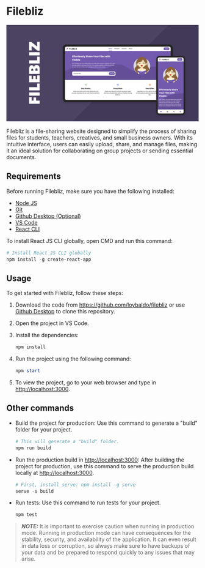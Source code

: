 # Filebliz

![Filebliz Banner](./src/assets/banner.jpg)

Filebliz is a file-sharing website designed to simplify the process of sharing files for students, teachers, creatives, and small business owners. With its intuitive interface, users can easily upload, share, and manage files, making it an ideal solution for collaborating on group projects or sending essential documents.

## Requirements

Before running Filebliz, make sure you have the following installed:

- [Node JS](https://nodejs.org/)
- [Git](https://git-scm.com/)
- [Github Desktop (Optional)](https://desktop.github.com/)
- [VS Code](https://code.visualstudio.com/)
- [React CLI](https://www.npmjs.com/package/create-react-app)

To install React JS CLI globally, open CMD and run this command:

```powershell
# Install React JS CLI globally
npm install -g create-react-app
```

## Usage

To get started with Filebliz, follow these steps:

1. Download the code from <https://github.com/loybaldo/filebliz> or use [Github Desktop](https://desktop.github.com/) to clone this repository.

2. Open the project in VS Code.

3. Install the dependencies:

    ```powershell
    npm install
    ```

4. Run the project using the following command:

    ```powershell
    npm start
    ```

5. To view the project, go to your web browser and type in <http://localhost:3000>.

## Other commands

- Build the project for production:
Use this command to generate a "build" folder for your project.

    ```powershell
    # This will generate a "build" folder.
    npm run build
    ```

- Run the production build in <http://localhost:3000>:
After building the project for production, use this command to serve the production build locally at <http://localhost:3000>.

    ```powershell
    # First, install serve: npm install -g serve
    serve -s build
    ```

- Run tests:
Use this command to run tests for your project.

    ```powershell
    npm test
    ```

> **_NOTE:_**  It is important to exercise caution when running in production mode. Running in production mode can have consequences for the stability, security, and availability of the application. It can even result in data loss or corruption, so always make sure to have backups of your data and be prepared to respond quickly to any issues that may arise.
